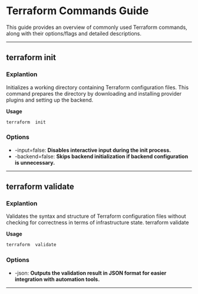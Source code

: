 # Terraform Commands Guide

This guide provides an overview of commonly used Terraform commands, along with their options/flags and detailed descriptions.

---

## terraform init

### Explantion

Initializes a working directory containing Terraform configuration files. This command prepares the directory by downloading and installing provider plugins and setting up the backend.

**Usage**
```bash
terraform  init 
```

### Options

- -input=false:  **Disables  interactive  input  during  the  init  process.**
- -backend=false:  **Skips  backend  initialization  if  backend  configuration  is  unnecessary.**

-----

## terraform validate

### Explantion

Validates the syntax and structure of Terraform configuration files without checking for correctness in terms of infrastructure state.
terraform validate

**Usage**
```bash
terraform  validate
```

### Options
- -json: **Outputs the validation result in JSON format for easier integration with automation tools.**

---